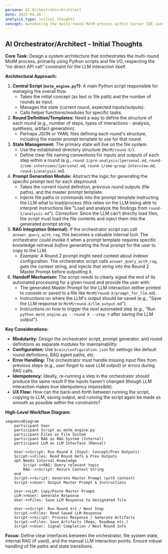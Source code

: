 ```yaml
---
persona: AI Orchestrator/Architect
date: 2025-04-26
analysis_type: initial_thoughts
concept: Automating the multi-round MotM process within Cursor IDE constraints
---
```


## AI Orchestrator/Architect - Initial Thoughts

**Core Task:** Design a system architecture that orchestrates the multi-round MotM process, primarily using Python scripts and file I/O, respecting the "no direct API call" constraint for the LLM interaction itself.

**Architectural Approach:**

1.  **Central Script (`motm_engine.py`?):** A main Python script responsible for managing the overall flow.
    *   Takes the initial concept (as text or file path) and the number of rounds as input.
    *   Manages the state (current round, expected inputs/outputs).
    *   Calls helper functions/modules for specific tasks.
2.  **Round Definition/Templates:** Need a way to define the structure of each round (e.g., number of steps, types of interactions - analysis, synthesis, artifact generation).
    *   Perhaps JSON or YAML files defining each round's structure, including the master prompt template to use for that round.
3.  **State Management:** The primary state will live on the file system.
    *   Use the established directory structure (`MotM/round-X/`).
    *   Define clear file naming conventions for inputs and outputs of each step within a round (e.g., `round-1/pre-analysis/[persona].md`, `round-1/sme-interviews/[persona].md`, `round-1/sme-group-interview.md`, `round-1/analysis.md`).
4.  **Prompt Generation Module:** Abstract the logic for generating the specific prompt text for each step/round.
    *   Takes the current round definition, previous round outputs (file paths), and the master prompt template.
    *   Injects file paths or commands into the prompt template instructing the LLM what to load/process (this relies on the LLM being able to interpret instructions like "Load and analyze the findings from `round-1/analysis.md`"). *Correction:* Since the LLM can't directly load files, the *script* must load the file contents and inject them into the generated prompt string.
5.  **RAG Integration (Internal):** If the orchestrator script can call `answer_query_with_rag`, this becomes a valuable internal tool. The orchestrator could invoke it when a prompt template requires specific knowledge retrieval *before* generating the final prompt for the user to copy to the LLM.
    *   *Example:* A Round 2 prompt might need context about indexer configuration. The orchestrator script calls `answer_query_with_rag`, gets the context string, and injects *that string* into the Round 2 Master Prompt before outputting it.
6.  **Handoff Mechanism:** The script needs to clearly signal the end of its automated processing for a given round and provide the user with:
    *   The generated Master Prompt for the LLM interaction (either printed to console or saved to a file like `MotM/round-X/prompt_for_llm.md`).
    *   Instructions on where the LLM's output should be saved (e.g., "Save the LLM response to `MotM/round-X/llm_output.md`").
    *   Instructions on how to trigger the *next* automated step (e.g., "Run `python motm_engine.py --round X --step Y` after saving the LLM output").

**Key Considerations:**

*   **Modularity:** Design the orchestrator script, prompt generator, and round definitions as separate modules for maintainability.
*   **Configuration:** Use `brain/configuration.json` for settings like default round definitions, RAG agent paths, etc.
*   **Error Handling:** The orchestrator must handle missing input files from previous steps (e.g., user forgot to save LLM output) or errors during RAG calls.
*   **Idempotency:** Ideally, re-running a step in the orchestrator should produce the same result if the inputs haven't changed (though LLM interaction makes true idempotency impossible).
*   **UX Flow:** How can the back-and-forth between running the script, copying to LLM, saving output, and running the script again be made as smooth as possible within the constraints?

**High-Level Workflow Diagram:**

```mermaid
sequenceDiagram
    participant User
    participant Script as motm_engine.py
    participant Files as File System
    participant RAG as RAG System (Internal)
    participant LLM as LLM Interface (Manual)

    User->>Script: Run Round X (Input: Concept/Prev Outputs)
    Script->>Files: Read Round Defs & Prev Outputs
    opt Needs Internal Knowledge
        Script->>RAG: Query relevant topic
        RAG-->>Script: Return Context String
    end
    Script->>Script: Generate Master Prompt (with context)
    Script->>User: Output Master Prompt & Instructions
    
    User->>LLM: Copy/Paste Master Prompt
    LLM->>User: Generate Response
    User->>Files: Save LLM Response to designated file
    
    User->>Script: Run Round X+1 / Next Step
    Script->>Files: Read Saved LLM Response
    Script->>Script: Process Response / Generate Artifacts
    Script->>Files: Save Artifacts (Reqs, Roadmap etc.)
    Script->>User: Signal Completion / Next Round Info
```

**Focus:** Define clear interfaces between the orchestrator, file system state, internal RAG (if used), and the manual LLM interaction points. Ensure robust handling of file paths and state transitions.
